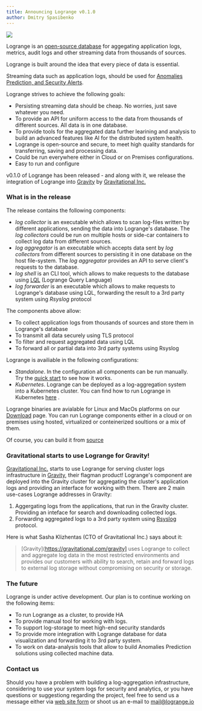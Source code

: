 ```yaml
---
title: Announcing Logrange v0.1.0 
author: Dmitry Spasibenko
---
```

![](https://raw.githubusercontent.com/logrange/website/master/blog/assets/Logrange-Logo-S.png)

Logrange is an [open-source database](https://github.com/logrange/logrange) for aggegating application logs, metrics, audit logs and other streaming data from thousands of sources. 

Logrange is built around the idea that every piece of data is essential.

Streaming data such as application logs, should be used for [Anomalies Prediction, and Security Alerts](https://logrange.io/blog/2019-05-22-introduction.html).

Logrange strives to achieve the following goals:

- Persisting streaming data should be cheap. No worries, just save whatever you need.
- To provide an API for uniform access to the data from thousands of different sources. All data is in one database.
- To provide tools for the aggregated data further learining and analysis to build an advanced features like AI for the distributed system health.
- Logrange is open-source and secure, to meet high quality standards for transferring, saving and processing data.
- Could be run everywhere either in Cloud or on Premises configurations.
- Easy to run and configure

v0.1.0 of Logrange has been released - and along with it, we release the integration of Logrange into [Gravity](https://gravitational.com/gravity/) by [Gravitational Inc.](https://gravitational.com/)

### What is in the release
The release contains the following components:
- _log collector_ is an executable which allows to scan log-files written by different applications, sending the data into Logrange's database. The _log collectors_ could be run on multiple hosts or side-car containers to collect log data from different sources.
- _log aggregator_ is an executable which accepts data sent by _log collectors_ from different sources to persisting it in one database on the host file-system. The _log aggregator_ provides an API to serve client's requests to the database.
- _log shell_ is an CLI tool, which allows to make requests to the database using  [LQL](link) (Logrange Query Language)
- _log forwarder_ is an executable which allows to make requests to Logrange's database using LQL, forwarding the result to a 3rd party system using _Rsyslog_ protocol

The components above allow:
-  To collect application logs from thousands of sources and store them in Logrange's database
-  To transmit all data securely using TLS protocol
-  To filter and request aggregated data using LQL 
-  To forward all or partial data into 3rd party systems using Rsyslog

Logrange is availiable in the following configurations: 
- _Standalone_. In the configuration all components can be run manually. Try the [quick start](https://github.com/logrange/logrange#quick-start) to see how it works.
- _Kubernetes_. Logrange can be deployed as a log-aggregation system into a Kubernetes cluster. You can find how to run Logrange in Kubernetes [here](https://github.com/logrange/k8s) .

Logrange binaries are avialable for Linux and MacOs platforms on our [Download](link) page. You can run Logrange components either in a cloud or on premises using hosted, virtualized or conteinerized soultions or a mix of them.

Of course, you can build it from [source](https://github.com/logrange/logrange)

### Gravitational starts to use Logrange for Gravity!
[Gravitational Inc.](https://gravitational.com/) starts to use Logrange for serving cluster logs infrastructure in [Gravity](https://gravitational.com/gravity/), their flagman product! Logrange's component are deployed into the Gravity cluster for aggregating the cluster's application logs and providing an interface for working with them. There are 2 main use-cases Logrange addresses in Gravity:
1. Aggergating logs from the applications, that run in the Gravity cluster. Providing an inteface for search and downloading collected logs.
2. Forwarding aggregated logs to a 3rd party system using [Rsyslog](https://en.wikipedia.org/wiki/Rsyslog) protocol.

Here is what Sasha Klizhentas (CTO of Gravitational Inc.) says about it:

> [Gravity](https://gravitational.com/gravity] uses Logrange to collect and aggregate log data in the most restricted environments and provides
> our customers with ability to search, retain and forward logs to external log storage without compromising on security or storage.

### The future
Logrange is under active development. Our plan is to continue working on the following items:
- To run Logrange as a cluster, to provide HA
- To provide manual tool for working with logs.
- To support log-storage to meet high-end security standards
- To provide more integration with Logrange database for data visualization and forwarding it to 3rd party system.
- To work on data-analysis tools that allow to build Anomalies Prediction solutions using collected machine data.

### Contact us
Should you have a problem with building a log-aggregation infrastructure, considering to use your system logs for security and analytics, or you have questions or suggestiong regarding the project, feel free to send us a message either via [web site form](link) or shoot us an e-mail to mail@logrange.io 
